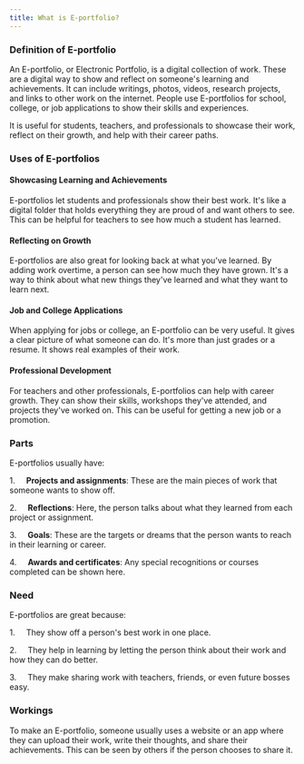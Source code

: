 ```yaml
---
title: What is E-portfolio?
---
```


### Definition of E-portfolio

An E-portfolio, or Electronic Portfolio, is a digital collection of work. These are a digital way to show and reflect on someone's learning and achievements. It can include writings, photos, videos, research projects, and links to other work on the internet. People use E-portfolios for school, college, or job applications to show their skills and experiences.

It is useful for students, teachers, and professionals to showcase their work, reflect on their growth, and help with their career paths.

### Uses of E-portfolios

#### Showcasing Learning and Achievements

E-portfolios let students and professionals show their best work. It's like a digital folder that holds everything they are proud of and want others to see. This can be helpful for teachers to see how much a student has learned.

#### Reflecting on Growth

E-portfolios are also great for looking back at what you've learned. By adding work overtime, a person can see how much they have grown. It's a way to think about what new things they've learned and what they want to learn next.

#### Job and College Applications

When applying for jobs or college, an E-portfolio can be very useful. It gives a clear picture of what someone can do. It's more than just grades or a resume. It shows real examples of their work.

#### Professional Development

For teachers and other professionals, E-portfolios can help with career growth. They can show their skills, workshops they've attended, and projects they've worked on. This can be useful for getting a new job or a promotion.

### Parts

E-portfolios usually have:

1.     **Projects and assignments**: These are the main pieces of work that someone wants to show off.

2.     **Reflections**: Here, the person talks about what they learned from each project or assignment.

3.     **Goals**: These are the targets or dreams that the person wants to reach in their learning or career.

4.     **Awards and certificates**: Any special recognitions or courses completed can be shown here.

### Need

E-portfolios are great because:

1.     They show off a person's best work in one place.

2.     They help in learning by letting the person think about their work and how they can do better.

3.     They make sharing work with teachers, friends, or even future bosses easy.

### Workings

To make an E-portfolio, someone usually uses a website or an app where they can upload their work, write their thoughts, and share their achievements. This can be seen by others if the person chooses to share it.
